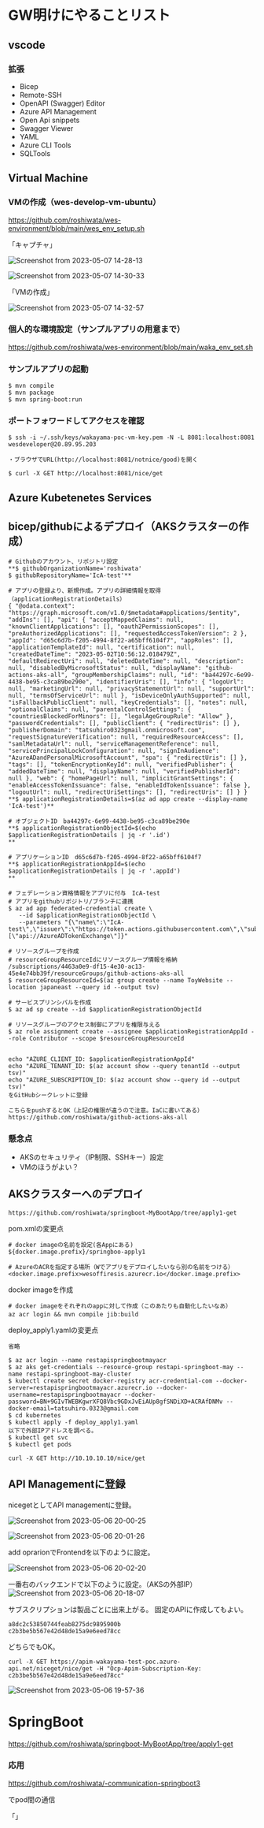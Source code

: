 # GW明けにやることリスト


## vscode
### 拡張
- Bicep
- Remote-SSH
- OpenAPI (Swagger) Editor
- Azure API Management
- Open Api snippets
- Swagger Viewer
- YAML
- Azure CLI Tools
- SQLTools

## Virtual Machine
### VMの作成（wes-develop-vm-ubuntu）
https://github.com/roshiwata/wes-environment/blob/main/wes_env_setup.sh

「キャプチャ」

![Screenshot from 2023-05-07 14-28-13](https://user-images.githubusercontent.com/58873037/236659515-8e1a6539-399a-4f05-aac7-a8781f60cc5c.png)

![Screenshot from 2023-05-07 14-30-33](https://user-images.githubusercontent.com/58873037/236659579-78689acf-db08-4f6d-b5e0-2b5399671fa3.png)

「VMの作成」

![Screenshot from 2023-05-07 14-32-57](https://user-images.githubusercontent.com/58873037/236659645-04e7a79b-4edb-47d9-90a5-cfab5819e2e6.png)


### 個人的な環境設定（サンプルアプリの用意まで）
https://github.com/roshiwata/wes-environment/blob/main/waka_env_set.sh

### サンプルアプリの起動
```
$ mvn compile
$ mvn package
$ mvn spring-boot:run
```

### ポートフォワードしてアクセスを確認
```
$ ssh -i ~/.ssh/keys/wakayama-poc-vm-key.pem -N -L 8081:localhost:8081 wesdeveloper@20.89.95.203

・ブラウザでURL(http://localhost:8081/notnice/good)を開く

$ curl -X GET http://localhost:8081/nice/get
```

## Azure Kubetenetes Services

## bicep/githubによるデプロイ（AKSクラスターの作成）

```
# Githubのアカウント、リポジトリ設定
**$ githubOrganizationName='roshiwata'
$ githubRepositoryName='IcA-test'**

# アプリの登録より、新規作成。アプリの詳細情報を取得（applicationRegistrationDetails）
{ "@odata.context": "https://graph.microsoft.com/v1.0/$metadata#applications/$entity", "addIns": [], "api": { "acceptMappedClaims": null, "knownClientApplications": [], "oauth2PermissionScopes": [], "preAuthorizedApplications": [], "requestedAccessTokenVersion": 2 }, "appId": "d65c6d7b-f205-4994-8f22-a65bff6104f7", "appRoles": [], "applicationTemplateId": null, "certification": null, "createdDateTime": "2023-05-02T10:56:12.018479Z", "defaultRedirectUri": null, "deletedDateTime": null, "description": null, "disabledByMicrosoftStatus": null, "displayName": "github-actions-aks-all", "groupMembershipClaims": null, "id": "ba44297c-6e99-4438-be95-c3ca89be290e", "identifierUris": [], "info": { "logoUrl": null, "marketingUrl": null, "privacyStatementUrl": null, "supportUrl": null, "termsOfServiceUrl": null }, "isDeviceOnlyAuthSupported": null, "isFallbackPublicClient": null, "keyCredentials": [], "notes": null, "optionalClaims": null, "parentalControlSettings": { "countriesBlockedForMinors": [], "legalAgeGroupRule": "Allow" }, "passwordCredentials": [], "publicClient": { "redirectUris": [] }, "publisherDomain": "tatsuhiro0323gmail.onmicrosoft.com", "requestSignatureVerification": null, "requiredResourceAccess": [], "samlMetadataUrl": null, "serviceManagementReference": null, "servicePrincipalLockConfiguration": null, "signInAudience": "AzureADandPersonalMicrosoftAccount", "spa": { "redirectUris": [] }, "tags": [], "tokenEncryptionKeyId": null, "verifiedPublisher": { "addedDateTime": null, "displayName": null, "verifiedPublisherId": null }, "web": { "homePageUrl": null, "implicitGrantSettings": { "enableAccessTokenIssuance": false, "enableIdTokenIssuance": false }, "logoutUrl": null, "redirectUriSettings": [], "redirectUris": [] } }
**$ applicationRegistrationDetails=$(az ad app create --display-name 'IcA-test')**

# オブジェクトID　ba44297c-6e99-4438-be95-c3ca89be290e
**$ applicationRegistrationObjectId=$(echo $applicationRegistrationDetails | jq -r '.id')
**

# アプリケーションID　d65c6d7b-f205-4994-8f22-a65bff6104f7
**$ applicationRegistrationAppId=$(echo $applicationRegistrationDetails | jq -r '.appId')
**

# フェデレーション資格情報をアプリに付与　IcA-test
# アプリをgithubリポジトリ/ブランチに連携
$ az ad app federated-credential create \
   --id $applicationRegistrationObjectId \
   --parameters "{\"name\":\"IcA-test\",\"issuer\":\"https://token.actions.githubusercontent.com\",\"subject\":\"repo:${githubOrganizationName}/${githubRepositoryName}:ref:refs/heads/main\",\"audiences\":[\"api://AzureADTokenExchange\"]}"

# リソースグループを作成
# resourceGroupResourceIdにリソースグループ情報を格納 /subscriptions/4463a0e9-df15-4e30-ac13-45e4e74bb39f/resourceGroups/github-actions-aks-all
$ resourceGroupResourceId=$(az group create --name ToyWebsite --location japaneast --query id --output tsv)

# サービスプリンシパルを作成
$ az ad sp create --id $applicationRegistrationObjectId

# リソースグループのアクセス制御にアプリを権限与える
$ az role assignment create --assignee $applicationRegistrationAppId --role Contributor --scope $resourceGroupResourceId


echo "AZURE_CLIENT_ID: $applicationRegistrationAppId"
echo "AZURE_TENANT_ID: $(az account show --query tenantId --output tsv)"
echo "AZURE_SUBSCRIPTION_ID: $(az account show --query id --output tsv)"
をGitHubシークレットに登録
```
```
こちらをpushするとOK（上記の権限が違うので注意。IaCに書いてある）
https://github.com/roshiwata/github-actions-aks-all
```

### 懸念点
- AKSのセキュリティ（IP制限、SSHキー）設定
- VMのほうがよい？

## AKSクラスターへのデプロイ
```
https://github.com/roshiwata/springboot-MyBootApp/tree/apply1-get
```

pom.xmlの変更点
```
# docker imageの名前を設定(各Appにある)
${docker.image.prefix}/springboo-apply1

# AzureのACRを指定する場所（Wでアプリをデプロイしたいなら別の名前をつける）
<docker.image.prefix>wesoffiresis.azurecr.io</docker.image.prefix>
```

docker imageを作成
```
# docker imageをそれぞれのappに対して作成（このあたりも自動化したいなあ）
az acr login && mvn compile jib:build　　 
```

deploy_apply1.yamlの変更点
```
省略
```

```
$ az acr login --name restapispringbootmayacr
$ az aks get-credentials --resource-group restapi-springboot-may --name restapi-springboot-may-cluster
$ kubectl create secret docker-registry acr-credential-com --docker-server=restapispringbootmayacr.azurecr.io --docker-username=restapispringbootmayacr --docker-password=BN+9GIvTWEBKgwrXFQ8Vbc9GDxJvEiAUp8gfSNDiXD+ACRAfDNMv --docker-email=tatsuhiro.0323@gmail.com
$ cd kubernetes
$ kubectl apply -f deploy_apply1.yaml 
以下で外部IPアドレスを調べる。
$ kubectl get svc
$ kubectl get pods
```

```
curl -X GET http://10.10.10.10/nice/get
```
## API Managementに登録

nicegetとしてAPI managementに登録。

![Screenshot from 2023-05-06 20-00-25](https://user-images.githubusercontent.com/58873037/236620265-c1044227-6723-4816-aee1-618f26d70e39.png)

![Screenshot from 2023-05-06 20-01-26](https://user-images.githubusercontent.com/58873037/236620303-2a0758b3-d804-47a3-8d17-127c1ea973a8.png)


add oprarionでFrontendを以下のように設定。

![Screenshot from 2023-05-06 20-02-20](https://user-images.githubusercontent.com/58873037/236620330-8d22c5fa-02ab-4a94-beff-e201d890ea81.png)


一番右のバックエンドで以下のように設定。（AKSの外部IP）
![Screenshot from 2023-05-06 20-18-07](https://user-images.githubusercontent.com/58873037/236620908-8996ea04-dcc7-4925-aaf6-f596b0a606d1.png)


サブスクリプションは製品ごとに出来上がる。
固定のAPIに作成してもよい。

```
a8dc2c53850744feab8275dc9895900b
c2b3be5b567e42d48de15a9e6eed78cc
```
どちらでもOK。
```
curl -X GET https://apim-wakayama-test-poc.azure-api.net/niceget/nice/get -H "Ocp-Apim-Subscription-Key: c2b3be5b567e42d48de15a9e6eed78cc"
```

![Screenshot from 2023-05-06 19-57-36](https://user-images.githubusercontent.com/58873037/236620284-638fc23c-e65c-44d2-b7db-716a69d2f360.png)



# SpringBoot

https://github.com/roshiwata/springboot-MyBootApp/tree/apply1-get

### 応用
https://github.com/roshiwata/-communication-springboot3

でpod間の通信

「」
